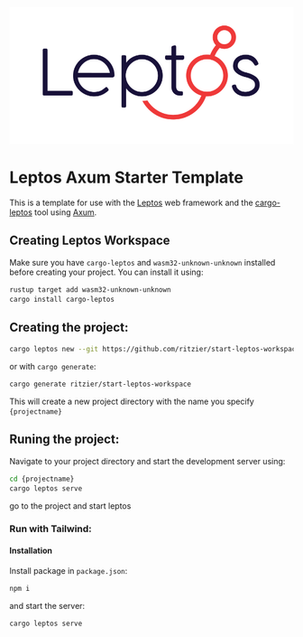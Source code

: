 <picture>
    <source srcset="https://raw.githubusercontent.com/leptos-rs/leptos/main/docs/logos/Leptos_logo_Solid_White.svg" media="(prefers-color-scheme: dark)">
    <img src="https://raw.githubusercontent.com/leptos-rs/leptos/main/docs/logos/Leptos_logo_RGB.svg" alt="Leptos Logo">
</picture>

# Leptos Axum Starter Template

This is a template for use with the [Leptos](https://github.com/leptos-rs/leptos) web framework and the
[cargo-leptos](https://github.com/akesson/cargo-leptos) tool using [Axum](https://github.com/tokio-rs/axum).

## Creating Leptos Workspace

Make sure you have `cargo-leptos` and `wasm32-unknown-unknown` installed before creating your project. You can install
it using:

```bash
rustup target add wasm32-unknown-unknown
cargo install cargo-leptos
```

## Creating the project:

```bash
cargo leptos new --git https://github.com/ritzier/start-leptos-workspace/
```

or with `cargo generate`:

```bash
cargo generate ritzier/start-leptos-workspace
```

This will create a new project directory with the name you specify `{projectname}`

## Runing the project:

Navigate to your project directory and start the development server using:

```bash
cd {projectname}
cargo leptos serve
```

go to the project and start leptos

### Run with Tailwind:

#### Installation

Install package in `package.json`:

```sh
npm i
```

and start the server:

```sh
cargo leptos serve
```
